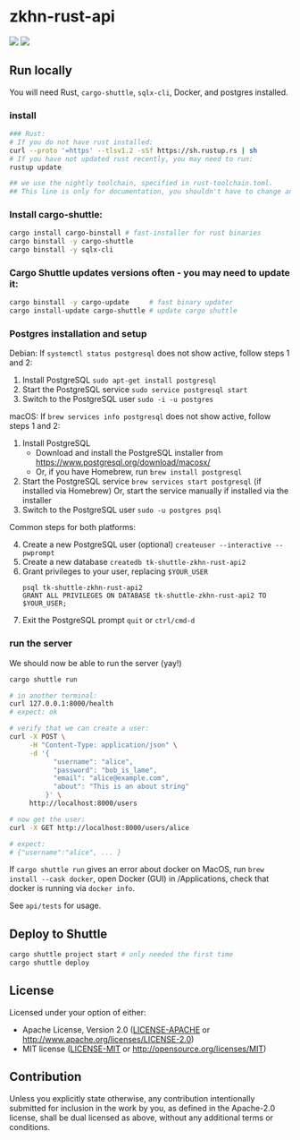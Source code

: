 # zkhn-rust-api
![](https://img.shields.io/badge/made_by_cryptograthor-black?style=flat&logo=undertale&logoColor=hotpink)
![](https://github.com/thor314/zkhn-rust-api/actions/workflows/ci.yml/badge.svg)
<!-- [![crates.io](https://img.shields.io/crates/v/zkhn-rust-api.svg)](https://crates.io/crates/zkhn-rust-api) -->
<!-- [![Documentation](https://docs.rs/zkhn-rust-api/badge.svg)](https://docs.rs/zkhn-rust-api) -->

## Run locally
You will need Rust, `cargo-shuttle`, `sqlx-cli`, Docker, and postgres installed.

### install
```sh
### Rust:
# If you do not have rust installed:
curl --proto '=https' --tlsv1.2 -sSf https://sh.rustup.rs | sh
# If you have not updated rust recently, you may need to run: 
rustup update

## we use the nightly toolchain, specified in rust-toolchain.toml. 
## This line is only for documentation, you shouldn't have to change anything.
```

### Install cargo-shuttle:
```sh
cargo install cargo-binstall # fast-installer for rust binaries
cargo binstall -y cargo-shuttle 
cargo binstall -y sqlx-cli
```

### Cargo Shuttle updates versions often - you may need to update it:
```sh
cargo binstall -y cargo-update     # fast binary updater
cargo install-update cargo-shuttle # update cargo shuttle
```

### Postgres installation and setup
Debian:
If `systemctl status postgresql` does not show active, follow steps 1 and 2:
1. Install PostgreSQL
   `sudo apt-get install postgresql`
2. Start the PostgreSQL service
   `sudo service postgresql start`
3. Switch to the PostgreSQL user
   `sudo -i -u postgres`

macOS:
If `brew services info postgresql` does not show active, follow steps 1 and 2:
1. Install PostgreSQL
   - Download and install the PostgreSQL installer from https://www.postgresql.org/download/macosx/
   - Or, if you have Homebrew, run `brew install postgresql`
2. Start the PostgreSQL service
   `brew services start postgresql` (if installed via Homebrew)
   Or, start the service manually if installed via the installer
3. Switch to the PostgreSQL user
   `sudo -u postgres psql`

Common steps for both platforms:

4. Create a new PostgreSQL user (optional)
   `createuser --interactive --pwprompt`
5. Create a new database
   `createdb tk-shuttle-zkhn-rust-api2`
6. Grant privileges to your user, replacing `$YOUR_USER`
   ```
   psql tk-shuttle-zkhn-rust-api2
   GRANT ALL PRIVILEGES ON DATABASE tk-shuttle-zkhn-rust-api2 TO $YOUR_USER;
   ```
7. Exit the PostgreSQL prompt `quit` or `ctrl/cmd-d`


### run the server
We should now be able to run the server (yay!)

```sh
cargo shuttle run

# in another terminal:
curl 127.0.0.1:8000/health
# expect: ok

# verify that we can create a user:
curl -X POST \
     -H "Content-Type: application/json" \
     -d '{
           "username": "alice",
           "password": "bob_is_lame",
           "email": "alice@example.com",
           "about": "This is an about string" 
         }' \
     http://localhost:8000/users

# now get the user:
curl -X GET http://localhost:8000/users/alice

# expect:
# {"username":"alice", ... }
```

If `cargo shuttle run` gives an error about docker on MacOS, run `brew install --cask docker`, open Docker (GUI) in /Applications, check that docker is running via `docker info`.

See `api/tests` for usage.

## Deploy to Shuttle
```sh
cargo shuttle project start # only needed the first time
cargo shuttle deploy
```

## License
Licensed under your option of either:
- Apache License, Version 2.0 ([LICENSE-APACHE](LICENSE-APACHE) or http://www.apache.org/licenses/LICENSE-2.0)
- MIT license ([LICENSE-MIT](LICENSE-MIT) or http://opensource.org/licenses/MIT)

## Contribution
Unless you explicitly state otherwise, any contribution intentionally submitted
for inclusion in the work by you, as defined in the Apache-2.0 license, shall be
dual licensed as above, without any additional terms or conditions.
 
